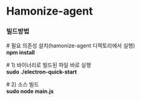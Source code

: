 # Hamonize-agent

### 빌드방법
\# 필요 의존성 설치(hamonize-agent 디렉토리에서 실행)
<br><b>npm install</b>

\# 1) 바이너리로 빌드된 파일 바로 실행
<br><b>sudo ./electron-quick-start</b>
    
\# 2) 소스 빌드 
<br><b>sudo node main.js</b> 

